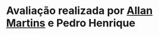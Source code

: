 <h1> Avaliação realizada por <a href="https://github.com/Allan-Drip" target="_self" rel="external">Allan Martins</a> e Pedro Henrique </h1>

